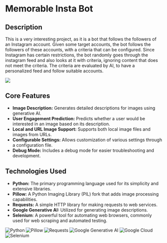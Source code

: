 # Memorable Insta Bot

## Description
This is a very interesting project, as it is a bot that follows the followers of an Instagram account. Given some target accounts, the bot follows the followers of these accounts, with a criteria that can be configured. Since Instagram has certain restrictions, the bot randomly goes through the instagram feed and also looks at it with criteria, ignoring content that does not meet the criteria. The criteria are evaluated by AI, to have a personalized feed and follow suitable accounts.

![](insta_bot.png)

## Core Features
- **Image Description:** Generates detailed descriptions for images using generative AI.
- **User Engagement Prediction:** Predicts whether a user would be interested in an image based on its description.
- **Local and URL Image Support:** Supports both local image files and images from URLs.
- **Configurable Settings:** Allows customization of various settings through a configuration file.
- **Debug Mode:** Includes a debug mode for easier troubleshooting and development.

## Technologies Used
- **Python:** The primary programming language used for its simplicity and extensive libraries.
- **Pillow:** A Python Imaging Library (PIL) fork that adds image processing capabilities.
- **Requests:** A simple HTTP library for making requests to web services.
- **Google Generative AI:** Utilized for generating image descriptions.
- **Selenium**: A powerful tool for automating web browsers, commonly used for web scraping and automated testing.


![Python](https://img.shields.io/badge/python-%233776AB.svg?style=for-the-badge&logo=python&logoColor=white)
![Pillow](https://img.shields.io/badge/pillow-%2300C7B7.svg?style=for-the-badge&logo=python&logoColor=white)
![Requests](https://img.shields.io/badge/requests-%23003B57.svg?style=for-the-badge&logo=python&logoColor=white)
![Google Generative AI](https://img.shields.io/badge/google%20generative%20ai-%231FA2F1.svg?style=for-the-badge&logo=google&logoColor=white)
![Google Cloud](https://img.shields.io/badge/GoogleCloud-%234285F4.svg?style=for-the-badge&logo=google-cloud&logoColor=white)
![Selenium](https://img.shields.io/badge/-selenium-%43B02A?style=for-the-badge&logo=selenium&logoColor=white)